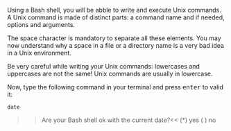 Using a Bash shell, you will be abble to write and execute Unix commands. 
A Unix command is made of distinct parts: a command name and if needed, options and arguments.

The space character is mandatory to separate all these elements. 
You may now understand why a space in a file or a directory name is a very bad idea in a Unix environment.

Be very careful while writing your Unix commands: lowercases and uppercases are not the same! 
Unix commands are usually in lowercase.

Now, type the following command in your terminal and press <kbd>enter</kbd> to valid it:

`date`

>>Are your Bash shell ok with the current date?<<
(*) yes
( ) no
